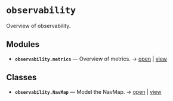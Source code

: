 # `observability`

Overview of observability.

<!-- START doctoc generated TOC please keep comment here to allow auto update -->
<!-- END doctoc generated TOC please keep comment here to allow auto update -->

## Modules

- **`observability.metrics`** — Overview of metrics. → [open](vscode://file//workspace/kgfoundry/src/observability/metrics.py:1:1) | [view](https://github.com/your-org/your-repo/blob/46a51f319338d544a6cfb6b7491a80695ba1dfde/src/observability/metrics.py#L1)

## Classes

- **`observability.NavMap`** — Model the NavMap. → [open](vscode://file//workspace/kgfoundry/src/kgfoundry_common/navmap_types.py:60:1) | [view](https://github.com/your-org/your-repo/blob/46a51f319338d544a6cfb6b7491a80695ba1dfde/src/kgfoundry_common/navmap_types.py#L60-L79)
<!-- agent:readme v1 sha:46a51f319338d544a6cfb6b7491a80695ba1dfde content:b036b8f17f92 -->
